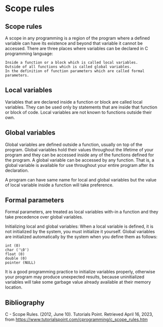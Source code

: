 # Scope rules

## Scope rules

A scope in any programming is a region of the program where a defined variable can have its existence and beyond that variable it cannot be accessed. There are three places where variables can be declared in C programming language:
    
    Inside a function or a block which is called local variables.
    Outside of all functions which is called global variables.
    In the definition of function parameters which are called formal parameters.

## Local variables

Variables that are declared inside a function or block are called local variables. They can be used only by statements that are inside that function or block of code. Local variables are not known to functions outside their own.

## Global variables

Global variables are defined outside a function, usually on top of the program. Global variables hold their values throughout the lifetime of your program and they can be accessed inside any of the functions defined for the program. A global variable can be accessed by any function. That is, a global variable is available for use throughout your entire program after its declaration.

A program can have same name for local and global variables but the value of local variable inside a function will take preference.

## Formal parameters

Formal parameters, are treated as local variables with-in a function and they take precedence over global variables.

Initializing local and global variables: When a local variable is defined, it is not initialized by the system, you must initialize it yourself. Global variables are initialized automatically by the system when you define them as follows:
    
    int (0)
    char ('\0')
    float (0)
    double (0)
    pointer (NULL)

It is a good programming practice to initialize variables properly, otherwise your program may produce unexpected results, because uninitialized variables will take some garbage value already available at their memory location.

## Bibliography

C - Scope Rules. (2012, June 10). Tutorials Point. Retrieved April 16, 2023, from https://www.tutorialspoint.com/cprogramming/c_scope_rules.htm
